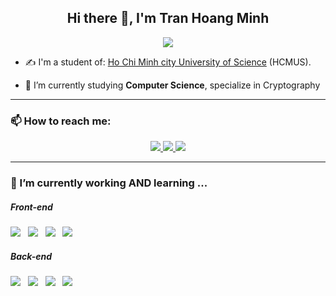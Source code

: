 <h2 align="center" > Hi there 👋, I'm Tran Hoang Minh </h2>
<p align="center"><img src="https://img.icons8.com/color/48/000000/vietnam-circular.png"/></p>

- ✍ I'm a student of: [Ho Chi Minh city University of Science](https://www.hcmus.edu.vn) (HCMUS).

- 🌱 I’m currently studying **Computer Science**, specialize in Cryptography

<!--
**TranHoangMinhh/TranHoangMinhh** is a ✨ _special_ ✨ repository because its `README.md` (this file) appears on your GitHub profile. -->

<hr>

<h3> 📫 How to reach me: </h3>
<p align="center">
  <a href="https://www.linkedin.com/in/tran-hoang-minh/" target="_blank">
    <img src="https://img.icons8.com/fluent/48/000000/linkedin.png"/>
  </a>
  <a href="https://github.com/TranHoangMinhh" alt="Github">
    <img src="https://img.icons8.com/fluent/48/000000/github.png"/>
  </a> 
  <a href="mailto:minhtrnhong662@gmail.com" alt="Email">
    <img src="https://img.icons8.com/fluent/48/000000/mailing.png"/>
  </a>
</p>

<hr>
<h3> 🔭 I’m currently working AND learning ... </h3>

<h5>Front-end</h5>
<p >
    <img src="https://img.shields.io/badge/html5%20-%23e34f26.svg?&style=for-the-badge&logo=html5&logoColor=white" />&nbsp;&nbsp;
    <img src="https://img.shields.io/badge/CSS3-1572B6?&style=for-the-badge&logo=css3&logoColor=white" />&nbsp;&nbsp;
    <img src="https://img.shields.io/badge/JavaScript-F7DF1E?style=for-the-badge&logo=javascript&logoColor=black" />&nbsp;&nbsp;
    <img src="https://img.shields.io/badge/React-20232A?style=for-the-badge&logo=react&logoColor=61DAFB" />&nbsp;&nbsp;
</p>

<h5>Back-end</h5>
<p >
    <img src="https://img.shields.io/badge/Java-ED8B00?style=for-the-badge&logo=java&logoColor=white"/>&nbsp;&nbsp;
    <img src="https://img.shields.io/badge/C/C%2B%2B-00599C?style=for-the-badge&logo=c%2B%2B&logoColor=white"/>&nbsp;&nbsp;
    <img src="https://img.shields.io/badge/Python3-14354C?style=for-the-badge&logo=python&logoColor=white"/>&nbsp;&nbsp;
    <img src="https://img.shields.io/badge/SQL-Server--green?logo=microsoft-sql-server&style=for-the-badge"/>&nbsp;&nbsp;
</p>

